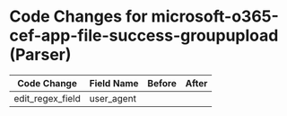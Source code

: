 # Code Changes for microsoft-o365-cef-app-file-success-groupupload (Parser)

| Code Change | Field Name | Before | After |
|-------------|------------|--------|-------|
| edit_regex_field | user_agent |  |  |